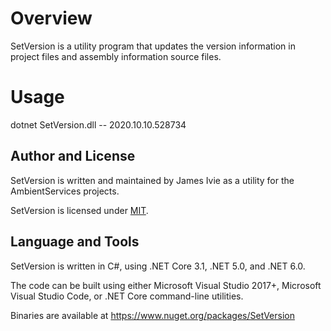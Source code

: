 # Overview
SetVersion is a utility program that updates the version information in project files and assembly information source files.

# Usage
dotnet SetVersion.dll -- 2020.10.10.528734

## Author and License
SetVersion is written and maintained by James Ivie as a utility for the AmbientServices projects.

SetVersion is licensed under [MIT](https://opensource.org/licenses/MIT).

## Language and Tools
SetVersion is written in C#, using .NET Core 3.1, .NET 5.0, and .NET 6.0.

The code can be built using either Microsoft Visual Studio 2017+, Microsoft Visual Studio Code, or .NET Core command-line utilities.

Binaries are available at https://www.nuget.org/packages/SetVersion
